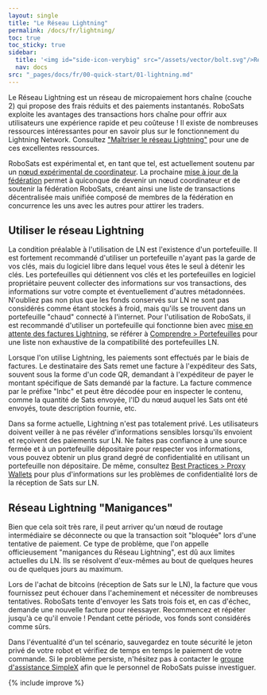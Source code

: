 ```yaml
---
layout: single
title: "Le Réseau Lightning"
permalink: /docs/fr/lightning/
toc: true
toc_sticky: true
sidebar:
  title: '<img id="side-icon-verybig" src="/assets/vector/bolt.svg"/>Réseau Lightning'
  nav: docs
src: "_pages/docs/fr/00-quick-start/01-lightning.md"
---
```


Le Réseau Lightning est un réseau de micropaiement hors chaîne (couche 2) qui propose des frais réduits et des paiements instantanés. RoboSats exploite les avantages des transactions hors chaîne pour offrir aux utilisateurs une expérience rapide et peu coûteuse ! Il existe de nombreuses ressources intéressantes pour en savoir plus sur le fonctionnement du Lightning Network. Consultez ["Maîtriser le réseau Lightning"](https://github.com/lnbook/lnbook) pour une de ces excellentes ressources.

RoboSats est expérimental et, en tant que tel, est actuellement soutenu par un [nœud expérimental de coordinateur](https://amboss.space/node/0282eb467bc073833a039940392592bf10cf338a830ba4e392c1667d7697654c7e). La prochaine [mise à jour de la fédération](https://github.com/RoboSats/robosats/pull/601) permet à quiconque de devenir un nœud coordinateur et de soutenir la fédération RoboSats, créant ainsi une liste de transactions décentralisée mais unifiée composé de membres de la fédération en concurrence les uns avec les autres pour attirer les traders.

## **Utiliser le réseau Lightning**

La condition préalable à l'utilisation de LN est l'existence d'un portefeuille. Il est fortement recommandé d'utiliser un portefeuille n'ayant pas la garde de vos clés, mais du logiciel libre dans lequel vous êtes le seul à détenir les clés. Les portefeuilles qui détiennent vos clés et les portefeuilles en logiciel propriétaire peuvent collecter des informations sur vos transactions, des informations sur votre compte et éventuellement d'autres métadonnées. N'oubliez pas non plus que les fonds conservés sur LN ne sont pas considérés comme étant stockés à froid, mais qu'ils se trouvent dans un portefeuille "chaud" connecté à l'internet. Pour l'utilisation de RoboSats, il est recommandé d'utiliser un portefeuille qui fonctionne bien avec [mise en attente des factures Lightning](/docs/fr/escrow/#what-is-a-hold-invoice), se référer à [Comprendre > Portefeuilles](/docs/fr/wallets/) pour une liste non exhaustive de la compatibilité des portefeuilles LN.

Lorsque l'on utilise Lightning, les paiements sont effectués par le biais de factures. Le destinataire des Sats remet une facture à l'expéditeur des Sats, souvent sous la forme d'un code QR, demandant à l'expéditeur de payer le montant spécifique de Sats demandé par la facture. La facture commence par le préfixe "lnbc" et peut être décodée pour en inspecter le contenu, comme la quantité de Sats envoyée, l'ID du nœud auquel les Sats ont été envoyés, toute description fournie, etc.

Dans sa forme actuelle, Lightning n'est pas totalement privé. Les utilisateurs doivent veiller à ne pas révéler d'informations sensibles lorsqu'ils envoient et reçoivent des paiements sur LN. Ne faites pas confiance à une source fermée et à un portefeuille dépositaire pour respecter vos informations, vous pouvez obtenir un plus grand degré de confidentialité en utilisant un portefeuille non dépositaire. De même, consultez [Best Practices > Proxy Wallets](/docs/fr/proxy-wallets/) pour plus d'informations sur les problèmes de confidentialité lors de la réception de Sats sur LN.

## **Réseau Lightning "Manigances"**

Bien que cela soit très rare, il peut arriver qu'un nœud de routage intermédiaire se déconnecte ou que la transaction soit "bloquée" lors d'une tentative de paiement. Ce type de problème, que l'on appelle officieusement "manigances du Réseau Lightning", est dû aux limites actuelles du LN. Ils se résolvent d'eux-mêmes au bout de quelques heures ou de quelques jours au maximum.

Lors de l'achat de bitcoins (réception de Sats sur le LN), la facture que vous fournissez peut échouer dans l'acheminement et nécessiter de nombreuses tentatives. RoboSats tente d'envoyer les Sats trois fois et, en cas d'échec, demande une nouvelle facture pour réessayer. Recommencez et répéter jusqu'à ce qu'il envoie ! Pendant cette période, vos fonds sont considérés comme sûrs.

Dans l'éventualité d'un tel scénario, sauvegardez en toute sécurité le jeton privé de votre robot et vérifiez de temps en temps le paiement de votre commande. Si le problème persiste, n'hésitez pas à contacter le [groupe d'assistance SimpleX](/contribute/code/#communication-channels) afin que le personnel de RoboSats puisse investiguer.

{% include improve %}
